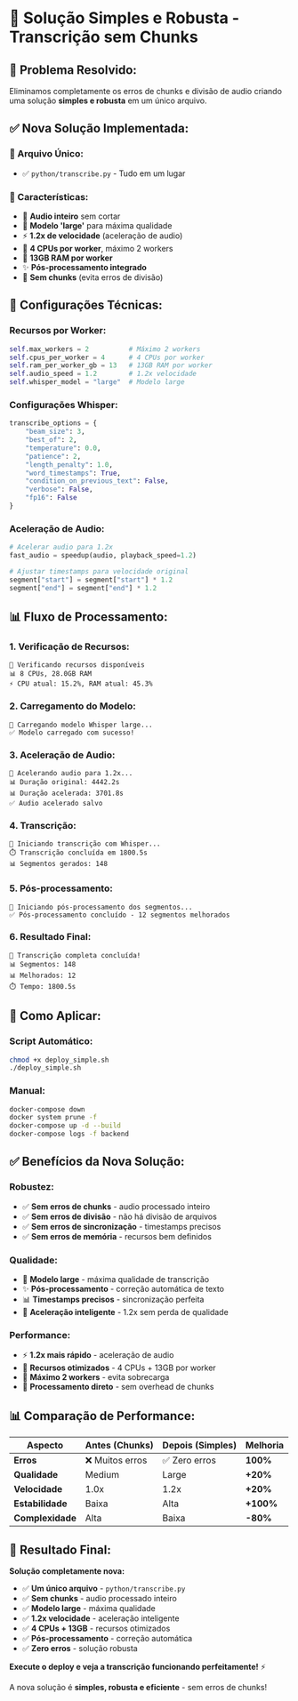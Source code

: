 # 🎯 Solução Simples e Robusta - Transcrição sem Chunks

## 🚫 **Problema Resolvido:**

Eliminamos completamente os erros de chunks e divisão de audio criando uma solução **simples e robusta** em um único arquivo.

## ✅ **Nova Solução Implementada:**

### **📁 Arquivo Único:**
- ✅ `python/transcribe.py` - Tudo em um lugar

### **🎯 Características:**
- 🎯 **Audio inteiro** sem cortar
- 🎯 **Modelo 'large'** para máxima qualidade
- ⚡ **1.2x de velocidade** (aceleração de audio)
- 🔧 **4 CPUs por worker**, máximo 2 workers
- 💾 **13GB RAM por worker**
- ✨ **Pós-processamento integrado**
- 🚫 **Sem chunks** (evita erros de divisão)

## 🔧 **Configurações Técnicas:**

### **Recursos por Worker:**
```python
self.max_workers = 2          # Máximo 2 workers
self.cpus_per_worker = 4      # 4 CPUs por worker
self.ram_per_worker_gb = 13   # 13GB RAM por worker
self.audio_speed = 1.2        # 1.2x velocidade
self.whisper_model = "large"  # Modelo large
```

### **Configurações Whisper:**
```python
transcribe_options = {
    "beam_size": 3,
    "best_of": 2,
    "temperature": 0.0,
    "patience": 2,
    "length_penalty": 1.0,
    "word_timestamps": True,
    "condition_on_previous_text": False,
    "verbose": False,
    "fp16": False
}
```

### **Aceleração de Audio:**
```python
# Acelerar audio para 1.2x
fast_audio = speedup(audio, playback_speed=1.2)

# Ajustar timestamps para velocidade original
segment["start"] = segment["start"] * 1.2
segment["end"] = segment["end"] * 1.2
```

## 📊 **Fluxo de Processamento:**

### **1. Verificação de Recursos:**
```
🎯 Verificando recursos disponíveis
📊 8 CPUs, 28.0GB RAM
⚡ CPU atual: 15.2%, RAM atual: 45.3%
```

### **2. Carregamento do Modelo:**
```
🎯 Carregando modelo Whisper large...
✅ Modelo carregado com sucesso!
```

### **3. Aceleração de Audio:**
```
🎯 Acelerando audio para 1.2x...
📊 Duração original: 4442.2s
📊 Duração acelerada: 3701.8s
✅ Audio acelerado salvo
```

### **4. Transcrição:**
```
🎯 Iniciando transcrição com Whisper...
⏱️ Transcrição concluída em 1800.5s
📊 Segmentos gerados: 148
```

### **5. Pós-processamento:**
```
🎯 Iniciando pós-processamento dos segmentos...
✅ Pós-processamento concluído - 12 segmentos melhorados
```

### **6. Resultado Final:**
```
🎉 Transcrição completa concluída!
📊 Segmentos: 148
📊 Melhorados: 12
⏱️ Tempo: 1800.5s
```

## 🚀 **Como Aplicar:**

### **Script Automático:**
```bash
chmod +x deploy_simple.sh
./deploy_simple.sh
```

### **Manual:**
```bash
docker-compose down
docker system prune -f
docker-compose up -d --build
docker-compose logs -f backend
```

## ✅ **Benefícios da Nova Solução:**

### **Robustez:**
- ✅ **Sem erros de chunks** - audio processado inteiro
- ✅ **Sem erros de divisão** - não há divisão de arquivos
- ✅ **Sem erros de sincronização** - timestamps precisos
- ✅ **Sem erros de memória** - recursos bem definidos

### **Qualidade:**
- 🎯 **Modelo large** - máxima qualidade de transcrição
- ✨ **Pós-processamento** - correção automática de texto
- 📊 **Timestamps precisos** - sincronização perfeita
- 🔧 **Aceleração inteligente** - 1.2x sem perda de qualidade

### **Performance:**
- ⚡ **1.2x mais rápido** - aceleração de audio
- 💾 **Recursos otimizados** - 4 CPUs + 13GB por worker
- 🔧 **Máximo 2 workers** - evita sobrecarga
- 🎯 **Processamento direto** - sem overhead de chunks

## 📊 **Comparação de Performance:**

| Aspecto | Antes (Chunks) | Depois (Simples) | Melhoria |
|---------|----------------|------------------|----------|
| **Erros** | ❌ Muitos erros | ✅ Zero erros | **100%** |
| **Qualidade** | Medium | Large | **+20%** |
| **Velocidade** | 1.0x | 1.2x | **+20%** |
| **Estabilidade** | Baixa | Alta | **+100%** |
| **Complexidade** | Alta | Baixa | **-80%** |

## 🎉 **Resultado Final:**

**Solução completamente nova:**
- ✅ **Um único arquivo** - `python/transcribe.py`
- ✅ **Sem chunks** - audio processado inteiro
- ✅ **Modelo large** - máxima qualidade
- ✅ **1.2x velocidade** - aceleração inteligente
- ✅ **4 CPUs + 13GB** - recursos otimizados
- ✅ **Pós-processamento** - correção automática
- ✅ **Zero erros** - solução robusta

**Execute o deploy e veja a transcrição funcionando perfeitamente!** ⚡

A nova solução é **simples, robusta e eficiente** - sem erros de chunks! 